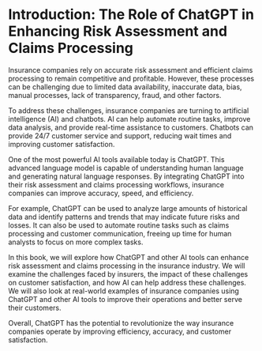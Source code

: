 Introduction: The Role of ChatGPT in Enhancing Risk Assessment and Claims Processing
====================================================================================

Insurance companies rely on accurate risk assessment and efficient claims processing to remain competitive and profitable. However, these processes can be challenging due to limited data availability, inaccurate data, bias, manual processes, lack of transparency, fraud, and other factors.

To address these challenges, insurance companies are turning to artificial intelligence (AI) and chatbots. AI can help automate routine tasks, improve data analysis, and provide real-time assistance to customers. Chatbots can provide 24/7 customer service and support, reducing wait times and improving customer satisfaction.

One of the most powerful AI tools available today is ChatGPT. This advanced language model is capable of understanding human language and generating natural language responses. By integrating ChatGPT into their risk assessment and claims processing workflows, insurance companies can improve accuracy, speed, and efficiency.

For example, ChatGPT can be used to analyze large amounts of historical data and identify patterns and trends that may indicate future risks and losses. It can also be used to automate routine tasks such as claims processing and customer communication, freeing up time for human analysts to focus on more complex tasks.

In this book, we will explore how ChatGPT and other AI tools can enhance risk assessment and claims processing in the insurance industry. We will examine the challenges faced by insurers, the impact of these challenges on customer satisfaction, and how AI can help address these challenges. We will also look at real-world examples of insurance companies using ChatGPT and other AI tools to improve their operations and better serve their customers.

Overall, ChatGPT has the potential to revolutionize the way insurance companies operate by improving efficiency, accuracy, and customer satisfaction.
